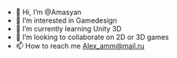 - 👋 Hi, I’m @Amasyan
- 👀 I’m interested in Gamedesign
- 🌱 I’m currently learning Unity 3D
- 💞️ I’m looking to collaborate on 2D or 3D games
- 📫 How to reach me Alex_amm@mail.ru

<!---
Amasyan/Amasyan is a ✨ special ✨ repository because its `README.md` (this file) appears on your GitHub profile.
You can click the Preview link to take a look at your changes.
--->
